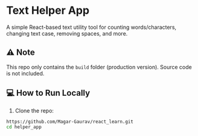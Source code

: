 # Text Helper App

A simple React-based text utility tool for counting words/characters, changing text case, removing spaces, and more.

## ⚠️ Note

This repo only contains the `build` folder (production version). Source code is not included.

## 💻 How to Run Locally

1. Clone the repo:

```bash
https://github.com/Magar-Gaurav/react_learn.git
cd helper_app

